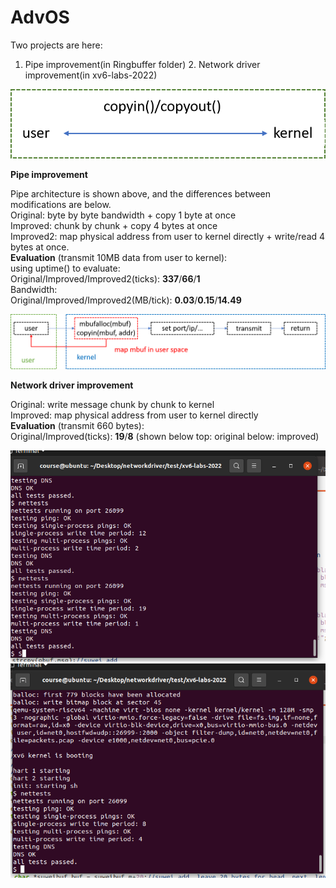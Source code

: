 # AdvOS
Two projects are here:
1. Pipe improvement(in Ringbuffer folder) 2. Network driver improvement(in xv6-labs-2022)  

![image](https://github.com/suweiyang0106/AdvOS/blob/main/pipecopyinout.png)  

**Pipe improvement**  

Pipe architecture is shown above, and the differences between modifications are below.  
Original: byte by byte bandwidth + copy 1 byte at once  
Improved: chunk by chunk + copy 4 bytes at once  
Improved2: map physical address from user to kernel directly + write/read 4 bytes at once.  
**Evaluation** (transmit 10MB data from user to kernel):  
using uptime() to evaluate:  
Original/Improved/Improved2(ticks): **337**/**66**/**1**  
Bandwidth:  
Original/Improved/Improved2(MB/tick): **0.03**/**0.15**/**14.49**  

![image](https://github.com/suweiyang0106/AdvOS/blob/main/networkdriverarch.png)  

**Network driver improvement**  
  
Original: write message chunk by chunk to kernel  
Improved: map physical address from user to kernel directly  
**Evaluation** (transmit 660 bytes):  
Original/Improved(ticks): **19**/**8**   (shown below top: original below: improved)  
  
![image](https://github.com/suweiyang0106/AdvOS/blob/main/DriverOriginal.png)  
![image](https://github.com/suweiyang0106/AdvOS/blob/main/Driverimproved.png)  
